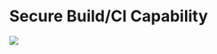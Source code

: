 # Secure Build/CI Capability



<img align="top" src="https://github.com/ossf/toolbelt/blob/main/files/Toolbelt-secbuild-ci-cap.png">
